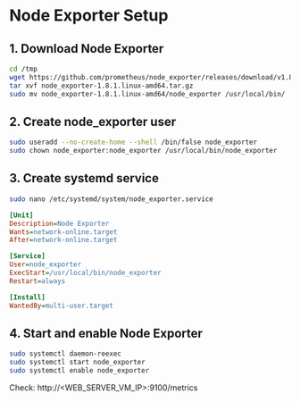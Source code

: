 # Node Exporter Setup

## 1. Download Node Exporter
```bash
cd /tmp
wget https://github.com/prometheus/node_exporter/releases/download/v1.8.1/node_exporter-1.8.1.linux-amd64.tar.gz
tar xvf node_exporter-1.8.1.linux-amd64.tar.gz
sudo mv node_exporter-1.8.1.linux-amd64/node_exporter /usr/local/bin/
```

## 2. Create node_exporter user
```bash
sudo useradd --no-create-home --shell /bin/false node_exporter
sudo chown node_exporter:node_exporter /usr/local/bin/node_exporter
```

## 3. Create systemd service
```bash
sudo nano /etc/systemd/system/node_exporter.service
```

```ini
[Unit]
Description=Node Exporter
Wants=network-online.target
After=network-online.target

[Service]
User=node_exporter
ExecStart=/usr/local/bin/node_exporter
Restart=always

[Install]
WantedBy=multi-user.target
```

## 4. Start and enable Node Exporter
```bash
sudo systemctl daemon-reexec
sudo systemctl start node_exporter
sudo systemctl enable node_exporter
```

Check:
http://<WEB_SERVER_VM_IP>:9100/metrics





